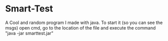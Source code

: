 # Smart-Test
A Cool and random program I made with java. To start it (so you can see the msgs) open cmd, go to the location of the file and execute the command "java -jar smarttest.jar"

